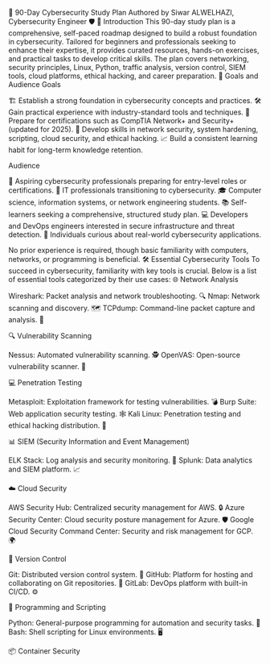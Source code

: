 📘 90-Day Cybersecurity Study Plan
Authored by Siwar ALWELHAZI, Cybersecurity Engineer 🛡️
🌟 Introduction
This 90-day study plan is a comprehensive, self-paced roadmap designed to build a robust foundation in cybersecurity. Tailored for beginners and professionals seeking to enhance their expertise, it provides curated resources, hands-on exercises, and practical tasks to develop critical skills. The plan covers networking, security principles, Linux, Python, traffic analysis, version control, SIEM tools, cloud platforms, ethical hacking, and career preparation.
🎯 Goals and Audience
Goals

🏗️ Establish a strong foundation in cybersecurity concepts and practices.
🛠️ Gain practical experience with industry-standard tools and techniques.
📜 Prepare for certifications such as CompTIA Network+ and Security+ (updated for 2025).
🔐 Develop skills in network security, system hardening, scripting, cloud security, and ethical hacking.
📈 Build a consistent learning habit for long-term knowledge retention.

Audience

🌱 Aspiring cybersecurity professionals preparing for entry-level roles or certifications.
🔄 IT professionals transitioning to cybersecurity.
🎓 Computer science, information systems, or network engineering students.
📚 Self-learners seeking a comprehensive, structured study plan.
💻 Developers and DevOps engineers interested in secure infrastructure and threat detection.
🤔 Individuals curious about real-world cybersecurity applications.

No prior experience is required, though basic familiarity with computers, networks, or programming is beneficial.
🛠️ Essential Cybersecurity Tools
To succeed in cybersecurity, familiarity with key tools is crucial. Below is a list of essential tools categorized by their use cases:
🌐 Network Analysis

Wireshark: Packet analysis and network troubleshooting. 🔍
Nmap: Network scanning and discovery. 🗺️
TCPdump: Command-line packet capture and analysis. 📡

🔍 Vulnerability Scanning

Nessus: Automated vulnerability scanning. 🕵️
OpenVAS: Open-source vulnerability scanner. 🌿

💻 Penetration Testing

Metasploit: Exploitation framework for testing vulnerabilities. 💣
Burp Suite: Web application security testing. 🕸️
Kali Linux: Penetration testing and ethical hacking distribution. 🐉

📊 SIEM (Security Information and Event Management)

ELK Stack: Log analysis and security monitoring. 🦌
Splunk: Data analytics and SIEM platform. 📈

☁️ Cloud Security

AWS Security Hub: Centralized security management for AWS. 🔒
Azure Security Center: Cloud security posture management for Azure. 🛡️
Google Cloud Security Command Center: Security and risk management for GCP. 🌍

📂 Version Control

Git: Distributed version control system. 🌿
GitHub: Platform for hosting and collaborating on Git repositories. 🤝
GitLab: DevOps platform with built-in CI/CD. ⚙️

🐍 Programming and Scripting

Python: General-purpose programming for automation and security tasks. 🐍
Bash: Shell scripting for Linux environments. 🖥️

📦 Container Security
